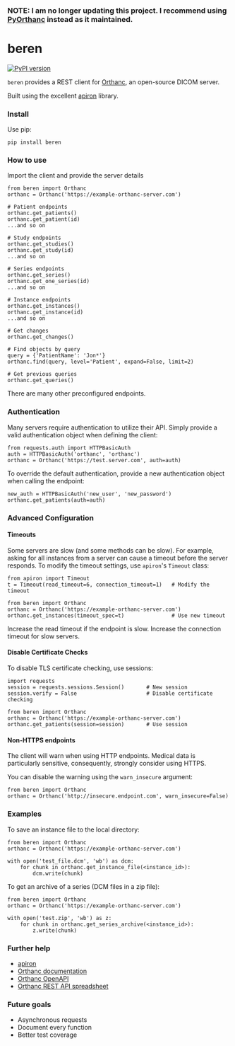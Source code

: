 ### NOTE: I am no longer updating this project. I recommend using [PyOrthanc](https://github.com/gacou54/pyorthanc) instead as it maintained.
# beren

[![PyPI version](https://badge.fury.io/py/beren.svg)](https://badge.fury.io/py/beren)

`beren` provides a REST client for [Orthanc](https://www.orthanc-server.com), an open-source DICOM server.

Built using the excellent [apiron](https://github.com/ithaka/apiron) library.

### Install

Use pip:

    pip install beren

### How to use

Import the client and provide the server details

    from beren import Orthanc
    orthanc = Orthanc('https://example-orthanc-server.com')

    # Patient endpoints
    orthanc.get_patients()
    orthanc.get_patient(id)
    ...and so on

    # Study endpoints
    orthanc.get_studies()
    orthanc.get_study(id)
    ...and so on

    # Series endpoints
    orthanc.get_series()
    orthanc.get_one_series(id)
    ...and so on

    # Instance endpoints
    orthanc.get_instances()
    orthanc.get_instance(id)
    ...and so on

    # Get changes
    orthanc.get_changes()

    # Find objects by query
    query = {'PatientName': 'Jon*'}
    orthanc.find(query, level='Patient', expand=False, limit=2)

    # Get previous queries
    orthanc.get_queries()

There are many other preconfigured endpoints.

### Authentication

Many servers require authentication to utilize their API. Simply provide a valid authentication object when defining the client:

    from requests.auth import HTTPBasicAuth
    auth = HTTPBasicAuth('orthanc', 'orthanc')
    orthanc = Orthanc('https://test.server.com', auth=auth)

To override the default authentication, provide a new authentication object when calling the endpoint:

    new_auth = HTTPBasicAuth('new_user', 'new_password')
    orthanc.get_patients(auth=auth)

### Advanced Configuration

#### Timeouts

Some servers are slow (and some methods can be slow). For example, asking for all instances from a server can cause a timeout before the server responds. To
modify the timeout settings, use `apiron`'s `Timeout` class:

    from apiron import Timeout
    t = Timeout(read_timeout=6, connection_timeout=1)   # Modify the timeout

    from beren import Orthanc
    orthanc = Orthanc('https://example-orthanc-server.com')
    orthanc.get_instances(timeout_spec=t)               # Use new timeout

Increase the read timeout if the endpoint is slow. Increase the connection timeout for slow servers.

#### Disable Certificate Checks

To disable TLS certificate checking, use sessions:

    import requests
    session = requests.sessions.Session()       # New session
    session.verify = False                      # Disable certificate checking

    from beren import Orthanc
    orthanc = Orthanc('https://example-orthanc-server.com')
    orthanc.get_patients(session=session)       # Use session

#### Non-HTTPS endpoints

The client will warn when using HTTP endpoints. Medical data is particularly sensitive, consequently, strongly consider using HTTPS.

You can disable the warning using the `warn_insecure` argument:

    from beren import Orthanc
    orthanc = Orthanc('http://insecure.endpoint.com', warn_insecure=False)

### Examples

To save an instance file to the local directory:

    from beren import Orthanc
    orthanc = Orthanc('https://example-orthanc-server.com')

    with open('test_file.dcm', 'wb') as dcm:
        for chunk in orthanc.get_instance_file(<instance_id>):
            dcm.write(chunk)

To get an archive of a series (DCM files in a zip file):

    from beren import Orthanc
    orthanc = Orthanc('https://example-orthanc-server.com')

    with open('test.zip', 'wb') as z:
        for chunk in orthanc.get_series_archive(<instance_id>):
            z.write(chunk)

### Further help

- [apiron](https://github.com/ithaka/apiron)
- [Orthanc documentation](https://book.orthanc-server.com)
- [Orthanc OpenAPI](https://api.orthanc-server.com)
- [Orthanc REST API spreadsheet](https://docs.google.com/spreadsheets/d/1muKHMIb9Br-59wfaQbDeLzAfKYsoWfDSXSmyt6P4EM8/pubhtml#)

### Future goals

- Asynchronous requests
- Document every function
- Better test coverage

